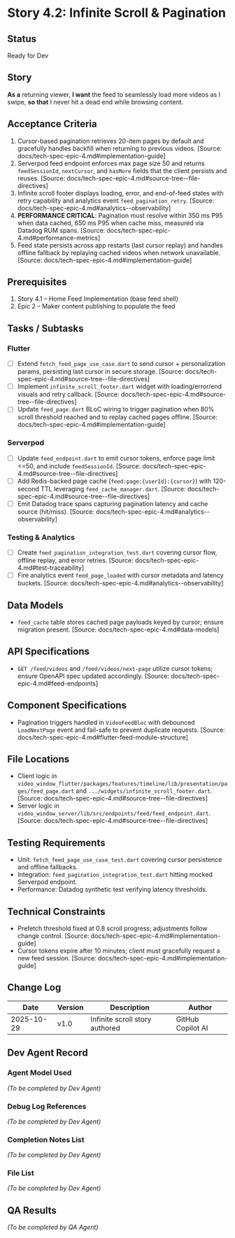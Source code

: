 # Story 4.2: Infinite Scroll & Pagination

## Status
Ready for Dev

## Story
**As a** returning viewer,
**I want** the feed to seamlessly load more videos as I swipe,
**so that** I never hit a dead end while browsing content.

## Acceptance Criteria
1. Cursor-based pagination retrieves 20-item pages by default and gracefully handles backfill when returning to previous videos. [Source: docs/tech-spec-epic-4.md#implementation-guide]
2. Serverpod feed endpoint enforces max page size 50 and returns `feedSessionId`, `nextCursor`, and `hasMore` fields that the client persists and reuses. [Source: docs/tech-spec-epic-4.md#source-tree--file-directives]
3. Infinite scroll footer displays loading, error, and end-of-feed states with retry capability and analytics event `feed_pagination_retry`. [Source: docs/tech-spec-epic-4.md#analytics--observability]
4. **PERFORMANCE CRITICAL**: Pagination must resolve within 350 ms P95 when data cached, 650 ms P95 when cache miss, measured via Datadog RUM spans. [Source: docs/tech-spec-epic-4.md#performance-metrics]
5. Feed state persists across app restarts (last cursor replay) and handles offline fallback by replaying cached videos when network unavailable. [Source: docs/tech-spec-epic-4.md#implementation-guide]

## Prerequisites
1. Story 4.1 – Home Feed Implementation (base feed shell)
2. Epic 2 – Maker content publishing to populate the feed

## Tasks / Subtasks

### Flutter
- [ ] Extend `fetch_feed_page_use_case.dart` to send cursor + personalization params, persisting last cursor in secure storage. [Source: docs/tech-spec-epic-4.md#source-tree--file-directives]
- [ ] Implement `infinite_scroll_footer.dart` widget with loading/error/end visuals and retry callback. [Source: docs/tech-spec-epic-4.md#source-tree--file-directives]
- [ ] Update `feed_page.dart` BLoC wiring to trigger pagination when 80% scroll threshold reached and to replay cached pages offline. [Source: docs/tech-spec-epic-4.md#implementation-guide]

### Serverpod
- [ ] Update `feed_endpoint.dart` to emit cursor tokens, enforce page limit <=50, and include `feedSessionId`. [Source: docs/tech-spec-epic-4.md#source-tree--file-directives]
- [ ] Add Redis-backed page cache (`feed:page:{userId}:{cursor}`) with 120-second TTL leveraging `feed_cache_manager.dart`. [Source: docs/tech-spec-epic-4.md#source-tree--file-directives]
- [ ] Emit Datadog trace spans capturing pagination latency and cache source (hit/miss). [Source: docs/tech-spec-epic-4.md#analytics--observability]

### Testing & Analytics
- [ ] Create `feed_pagination_integration_test.dart` covering cursor flow, offline replay, and error retries. [Source: docs/tech-spec-epic-4.md#test-traceability]
- [ ] Fire analytics event `feed_page_loaded` with cursor metadata and latency buckets. [Source: docs/tech-spec-epic-4.md#analytics--observability]

## Data Models
- `feed_cache` table stores cached page payloads keyed by cursor; ensure migration present. [Source: docs/tech-spec-epic-4.md#data-models]

## API Specifications
- `GET /feed/videos` and `/feed/videos/next-page` utilize cursor tokens; ensure OpenAPI spec updated accordingly. [Source: docs/tech-spec-epic-4.md#feed-endpoints]

## Component Specifications
- Pagination triggers handled in `VideoFeedBloc` with debounced `LoadNextPage` event and fail-safe to prevent duplicate requests. [Source: docs/tech-spec-epic-4.md#flutter-feed-module-structure]

## File Locations
- Client logic in `video_window_flutter/packages/features/timeline/lib/presentation/pages/feed_page.dart` and `.../widgets/infinite_scroll_footer.dart`. [Source: docs/tech-spec-epic-4.md#source-tree--file-directives]
- Server logic in `video_window_server/lib/src/endpoints/feed/feed_endpoint.dart`. [Source: docs/tech-spec-epic-4.md#source-tree--file-directives]

## Testing Requirements
- Unit: `fetch_feed_page_use_case_test.dart` covering cursor persistence and offline fallbacks.
- Integration: `feed_pagination_integration_test.dart` hitting mocked Serverpod endpoint.
- Performance: Datadog synthetic test verifying latency thresholds.

## Technical Constraints
- Prefetch threshold fixed at 0.8 scroll progress; adjustments follow change control. [Source: docs/tech-spec-epic-4.md#implementation-guide]
- Cursor tokens expire after 10 minutes; client must gracefully request a new feed session. [Source: docs/tech-spec-epic-4.md#implementation-guide]

## Change Log
| Date       | Version | Description                         | Author            |
| ---------- | ------- | ----------------------------------- | ----------------- |
| 2025-10-29 | v1.0    | Infinite scroll story authored      | GitHub Copilot AI |

## Dev Agent Record
### Agent Model Used
_(To be completed by Dev Agent)_

### Debug Log References
_(To be completed by Dev Agent)_

### Completion Notes List
_(To be completed by Dev Agent)_

### File List
_(To be completed by Dev Agent)_

## QA Results
_(To be completed by QA Agent)_

